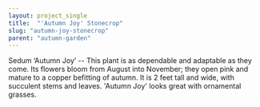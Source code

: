 ```yaml
---
layout: project_single
title:  "'Autumn Joy' Stonecrop"
slug: "autumn-joy-stonecrop"
parent: "autumn-garden"
---
```

Sedum ‘Autumn Joy’ -- This plant is as dependable and adaptable as they come. Its flowers bloom from August into November; they open pink and mature to a copper befitting of autumn. It is 2 feet tall and wide, with succulent stems and leaves. 'Autumn Joy' looks great with ornamental grasses.